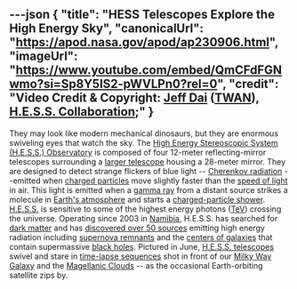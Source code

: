 ---json
{
  "title": "HESS Telescopes Explore the High Energy Sky",
  "canonicalUrl": "https://apod.nasa.gov/apod/ap230906.html",
  "imageUrl": "https://www.youtube.com/embed/QmCFdFGNwmo?si=Sp8Y5IS2-pWVLPn0?rel=0",
  "credit": "**Video Credit & Copyright:** [Jeff Dai](https://www.twanight.org/Dai) ([TWAN](https://www.twanight.org/)), [H.E.S.S. Collaboration](https://www.mpi-hd.mpg.de/hfm/HESS/pages/collaboration/);"
}
---

They may look like modern mechanical dinosaurs, but they are enormous swiveling eyes that watch the sky. The [High Energy Stereoscopic System (H.E.S.S.) Observatory](https://www.mpi-hd.mpg.de/hfm/HESS/pages/about/telescopes/) is composed of four 12-meter reflecting-mirror telescopes surrounding a [larger telescope](https://apod.nasa.gov/apod/ap120727.html) housing a 28-meter mirror. They are designed to detect strange flickers of blue light -- [Cherenkov radiation](https://en.wikipedia.org/wiki/Cherenkov_radiation) --emitted when [charged particles](https://en.wikipedia.org/wiki/Charged_particle) move slightly faster than the [speed of light](https://en.wikipedia.org/wiki/Speed_of_light) in air. This light is emitted when a [gamma ray](https://science.nasa.gov/ems/12_gammarays) from a distant source strikes a molecule in [Earth's atmosphere](https://spaceplace.nasa.gov/atmosphere/) and starts a [charged-particle shower](https://apod.nasa.gov/apod/ap060814.html). [H.E.S.S.](https://www.mpi-hd.mpg.de/hfm/HESS/pages/about/) is sensitive to some of the highest energy photons ([TeV](https://scienceblogs.com/builtonfacts/2013/11/27/how-often-does-the-sun-emit-1-tev-photons)) crossing the universe. Operating since 2003 in [Namibia](https://en.wikipedia.org/wiki/Namibia), H.E.S.S. has searched for [dark matter](https://www.nasa.gov/audience/forstudents/9-12/features/what-is-dark-matter.html) and has [discovered over 50 sources](https://ui.adsabs.harvard.edu/abs/2018A%26A...612A...1H/abstract) emitting high energy radiation including [supernova remnants](https://apod.nasa.gov/apod/ap230601.html) and the [centers of galaxies](https://apod.nasa.gov/apod/ap180729.html) that contain supermassive [black holes](https://apod.nasa.gov/htmltest/rjn_bht.html). Pictured in June, [H.E.S.S. telescopes](https://youtu.be/0u9lr1RXpsE) swivel and stare in [time-lapse sequences](https://youtu.be/xjMtlL1dCeA) shot in front of our [Milky Way Galaxy](https://apod.nasa.gov/apod/ap180427.html) and the [Magellanic Clouds](https://apod.nasa.gov/apod/ap160725.html) -- as the occasional Earth-orbiting satellite zips by.
